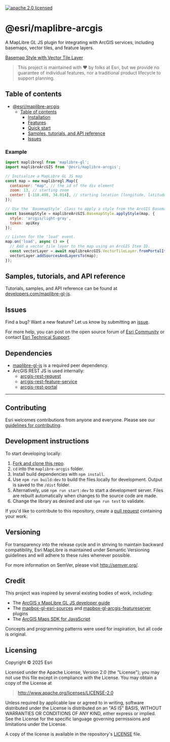 [![apache 2.0 licensed][license-img]][license-url]

[license-img]: https://img.shields.io/badge/license-Apache%202.0-orange.svg?style=flat-square
[license-url]: #license

# @esri/maplibre-arcgis

A MapLibre GL JS plugin for integrating with ArcGIS services, including basemaps, vector tiles, and feature layers.

[Basemap Style with Vector Tile Layer](./examples/BasemapStyleWithVectorTileLayer.png)

> This project is maintained with ❤️ by folks at Esri, but we provide no guarantee of individual features, nor a traditional product lifecycle to support planning.

## Table of contents

- [@esri/maplibre-arcgis](#esrimaplibre-arcgis)
  - [Table of contents](#table-of-contents)
    - [Installation](#installation)
    - [Features](#features)
    - [Quick start](#quick-start)
    - [Samples, tutorials, and API reference](#samples-tutorials-and-api-reference)
    <!--- [Frequently asked questions](#frequently-asked-questions)-->
    - [Issues](#issues)

### Example
```js
import maplibregl from 'maplibre-gl';
import maplibreArcGIS from '@esri/maplibre-arcgis';

// Initialize a MapLibre GL JS map
const map = new maplibregl.Map({
  container: "map", // the id of the div element
  zoom: 13, // starting zoom
  center: [-118.498, 34.014], // starting location [longitude, latitude]
});

// Use the `BasemapStyle` class to apply a style from the ArcGIS Basemap Style service to the map
const basemapStyle = maplibreArcGIS.BasemapStyle.applyStyle(map, {
  style: 'arcgis/light-gray',
  token: apiKey
});

// Listen for the 'load' event.
map.on('load', async () => {
  // Add a vector tile layer to the map using an ArcGIS Item ID.
  const vectorLayer = await maplibreArcGIS.VectorTileLayer.fromPortalItem('b8f6941ceb874d72a7c37418c3e8108d');
  vectorLayer.addSourcesAndLayersTo(map);
});
```

## Samples, tutorials, and API reference

Tutorials, samples, and API reference can be found at [developers.com/maplibre-gl-js](https://developers.arcgis.com/maplibre-gl-js/).

<!--## Frequently asked questions

TODO-->

## Issues

Find a bug? Want a new feature? Let us know by submitting an [issue](https://github.com/esri/maplibre-arcgis/issues).

For more help, you can post on the open source forum of [Esri Community](https://community.esri.com/t5/open-source-mapping-libraries/ct-p/open-source-mapping-libraries) or contact [Esri Technical Support](https://support.esri.com/en-us/contact).

## Dependencies

* [maplibre-gl-js](https://github.com/maplibre/maplibre-gl-js/) is a required peer dependency.
* ArcGIS REST JS is used internally:
    * [arcgis-rest-request](https://github.com/Esri/arcgis-rest-js/tree/main/packages/arcgis-rest-request)
    * [arcgis-rest-feature-service](https://github.com/Esri/arcgis-rest-js/tree/main/packages/arcgis-rest-feature-service)
    * [arcgis-rest-portal](https://github.com/Esri/arcgis-rest-js/tree/main/packages/arcgis-rest-portal)

---

## Contributing

Esri welcomes contributions from anyone and everyone. Please see our [guidelines for contributing](/CONTRIBUTING.md).

## Development instructions

To start developing locally:

1. [Fork and clone this repo](https://docs.github.com/en/pull-requests/collaborating-with-pull-requests/working-with-forks/fork-a-repo).
2. `cd` into the `maplibre-arcgis` folder.
3. Install build dependencies with `npm install`.
4. Use `npm run build:dev` to build the files locally for development. Output is saved to the `/dist` folder.
5. Alternatively, use `npm run start:dev` to start a development server. Files are rebuilt automatically when changes to the source code are made.
6. Change the library as desired and use `npm run test` to validate.

If you'd like to contribute to this repository, create a [pull request](https://docs.github.com/en/pull-requests/collaborating-with-pull-requests/proposing-changes-to-your-work-with-pull-requests/creating-a-pull-request) containing your work.

## Versioning

For transparency into the release cycle and in striving to maintain backward compatibility, Esri MapLibre is maintained under Semantic Versioning guidelines and will adhere to these rules whenever possible.

For more information on SemVer, please visit http://semver.org/.

## Credit

This project was inspired by several existing bodies of work, including:
* The [ArcGIS x MapLibre GL JS developer guide](https://developers.arcgis.com/maplibre-gl-js/)
* The [mapbox-gl-esri-sources](https://github.com/frontiersi/mapbox-gl-esri-sources) and [mapbox-gl-arcgis-featureserver](https://github.com/rowanwins/mapbox-gl-arcgis-featureserver) plugins
* The [ArcGIS Maps SDK for JavaScript](https://developers.arcgis.com/javascript/latest/)

Concepts and programming patterns were used for inspiration, but all code is original.

## Licensing

Copyright © 2025 Esri

Licensed under the Apache License, Version 2.0 (the "License"); you may not use this file except in compliance with the License. You may obtain a copy of the License at

> http://www.apache.org/licenses/LICENSE-2.0

Unless required by applicable law or agreed to in writing, software distributed under the License is distributed on an "AS IS" BASIS, WITHOUT WARRANTIES OR CONDITIONS OF ANY KIND, either express or implied. See the License for the specific language governing permissions and limitations under the License.

A copy of the license is available in the repository's [LICENSE](/LICENSE) file.
